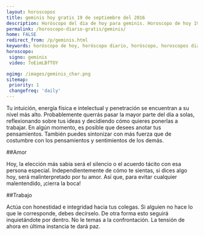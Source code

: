 ```yaml
---
layout: horoscopos
title: geminis hoy gratis 19 de septiembre del 2016 
description: Horóscopo del dia de hoy para geminis. Horoscopo de hoy 19 de septiembre del 2016. Las predicciones de amor, trabajo, vida personal gratis.
permalink: /horoscopo-diario-gratis/geminis/
home: FALSE
redirect_from: /p/geminis.html
keywords: horóscopo de hoy, horóscopo diario, horóscopo, horoscopos diarios gratis del dia de hoy, horóscopo diario gratis,horóscopo 2016, horóscopo esperanza gracia, horoscopo geminis hoy, horoscop, horóscopos gratis, horoscopo geminis, horoscopo geminis 2016, Tarot, Astrologia, Zodíaco, geminis, horoscopo gratis
horoscopo:
 signo: geminis
 video: 7oEimLBfTOY

ogimg: /images/geminis_char.png
sitemap:
 priority: 1
 changefreq: 'daily'
---
```



Tu intuición, energía física e intelectual y penetración se encuentran a su nivel más alto. Probablemente querrás pasar la mayor parte del día a solas, reflexionando sobre tus ideas y decidiendo cómo quieres ponerlas a trabajar. En algún momento, es posible que desees anotar tus pensamientos. También puedes sintonizar con más fuerza que de costumbre con los pensamientos y sentimientos de los demás.

##Amor

Hoy, la elección más sabia será el silencio o el acuerdo tácito con esa persona especial. Independientemente de cómo te sientas, si dices algo hoy, será malinterpretado por tu amor. Así que, para evitar cualquier malentendido, ¡cierra la boca!

##Trabajo

Actúa con honestidad e integridad hacia tus colegas. Si alguien no hace lo que le corresponde, debes decírselo. De otra forma esto seguirá inquietándote por dentro. No le temas a la confrontación. La tensión de ahora en última instancia te dará paz.